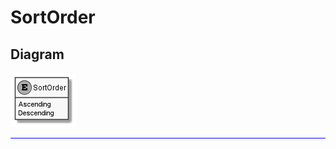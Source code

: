 ﻿# SortOrder

## Diagram

![SortOrder.png](./SortOrder.png "SortOrder")

<hr style="background: blue;" />
